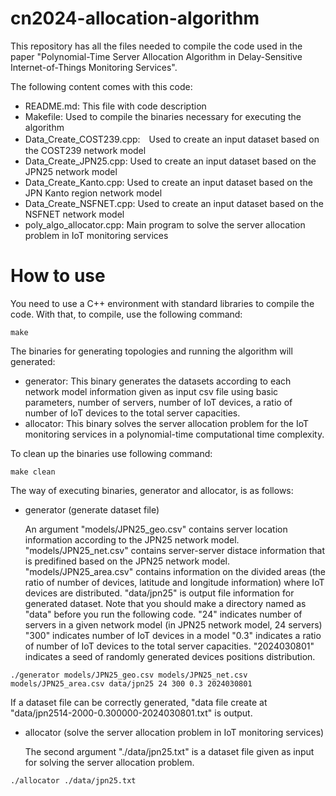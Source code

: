 # cn2024-allocation-algorithm

This repository has all the files needed to compile the code used in the paper "Polynomial-Time Server Allocation Algorithm in Delay-Sensitive Internet-of-Things Monitoring Services".

The following content comes with this code:

 * README.md: This file with code description
 * Makefile: Used to compile the binaries necessary for executing the algorithm
 * Data_Create_COST239.cpp:　Used to create an input dataset based on the COST239 network model
 * Data_Create_JPN25.cpp: Used to create an input dataset based on the JPN25 network model
 * Data_Create_Kanto.cpp: Used to create an input dataset based on the JPN Kanto region network model
 * Data_Create_NSFNET.cpp: Used to create an input dataset based on the NSFNET network model
 * poly_algo_allocator.cpp: Main program to solve the server allocation problem in IoT monitoring services

# How to use

You need to use a C++ environment with standard libraries to compile the code. With
that, to compile, use the following command: 

```
make
```

The binaries for generating topologies and running the algorithm will generated:

 * generator: This binary generates the datasets according to each network model information given as input csv file using basic parameters, number of servers, number of IoT devices, a ratio of number of IoT devices to the total server capacities.
 * allocator: This binary solves the server allocation problem for the IoT monitoring services in a polynomial-time computational time complexity.

To clean up the binaries use following command:

```
make clean
```

The way of executing binaries, generator and allocator, is as follows:

* generator (generate dataset file)

  An argument "models/JPN25_geo.csv" contains server location information according to the JPN25 network model.
  "models/JPN25_net.csv" contains server-server distace information that is predifined based on the JPN25 network model.
  "models/JPN25_area.csv" contains information on the divided areas (the ratio of number of devices, latitude and longitude information) where IoT devices are distributed.
  "data/jpn25" is output file information for generated dataset.
  Note that you should make a directory named as "data" before you run the following code.
  "24" indicates number of servers in a given network model (in JPN25 network model, 24 servers)
  "300" indicates number of IoT devices in a model
  "0.3" indicates a ratio of number of IoT devices to the total server capacities.
  "2024030801" indicates a seed of randomly generated devices positions distribution.

```
./generator models/JPN25_geo.csv models/JPN25_net.csv models/JPN25_area.csv data/jpn25 24 300 0.3 2024030801
```

If a dataset file can be correctly generated, 
"data file create at "data/jpn2514-2000-0.300000-2024030801.txt" is output.

* allocator (solve the server allocation problem in IoT monitoring services)

  The second argument "./data/jpn25.txt" is a dataset file given as input for solving the server allocation problem.

```
./allocator ./data/jpn25.txt
```



